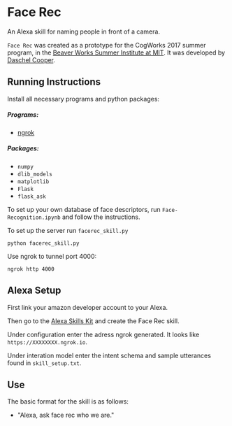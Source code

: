 # Face Rec

An Alexa skill for naming people in front of a camera.

`Face Rec` was created as a prototype for the CogWorks 2017 summer program, in the [Beaver Works Summer Institute at MIT](https://beaverworks.ll.mit.edu/CMS/bw/bwsi). It was developed by [Daschel Cooper](https://github.com/thedashdude).

## Running Instructions

Install all necessary programs and python packages:
##### Programs:
* [ngrok](https://ngrok.com/)

##### Packages:
* `numpy`
* `dlib_models`
* `matplotlib`
* `Flask`
* `flask_ask`

To set up your own database of face descriptors, run `Face-Recognition.ipynb` and follow the instructions.

To set up the server run `facerec_skill.py`

```shell
python facerec_skill.py
```

Use ngrok to tunnel port 4000:

```shell
ngrok http 4000
```

## Alexa Setup

First link your amazon developer account to your Alexa.

Then go to the [Alexa Skills Kit](https://developer.amazon.com/edw/home.html#/skills) and create the Face Rec skill.

Under configuration enter the adress ngrok generated. It looks like `https://XXXXXXXX.ngrok.io`.

Under interation model enter the intent schema and sample utterances found in `skill_setup.txt`.

## Use

The basic format for the skill is as follows:

- "Alexa, ask face rec who we are."